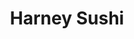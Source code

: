 ---
layout: place
title: Harney Sushi
permalink: /california/san-diego/harney-sushi.html
stateAbbr: CA
stateName: California
cityName: San Diego
seo:
  type: restaurant
  links: http://www.harneysushi.com/
place_id: ChIJtzf1QN6q3oARuVMH-L_HHTs
photos:
  - name: >-
      places/ChIJtzf1QN6q3oARuVMH-L_HHTs/photos/AeeoHcLvtVx9oDbd8vesikHvfdDmOCr80Aq0aOexHhxVZuuBQbLap6YRIzJ3KwVeef0plCPN-I-0hUuQUbg_VzxC97W-DKMybwN5sg-HsKXGBK12ZH-BoPrqnmzMn6PRHLbmnkN_sW2xOaou7i6uXQscPggJmXKl7IDjIAobEHSuqf-U_xEST3Dek6oV8cz-GPnzmwaf6xl8x1xGCvCeWe5rxx0GDVNr0tTPvN9kDynRjtWJLvk2DiSMuOOLPO2IXNqIYOU5cyCKW77zGha5PWdAbi4aP8NFeOHowpgmC-ISsfDNbQWPo8bFCHgMrsvkYTfE-euOyyXX7M3SnFDXTMCQv6pBlu8MxtRZIJN07jh9eEPsOZ67WzMQn7FqQmKZvqh9QY0tGdpCTb3RRltHacXPg_IM20ryXmp-2pHeO138-88
    widthPx: 3000
    heightPx: 4000
    authorAttributions:
      - displayName: Steve Crankshaw
        uri: https://maps.google.com/maps/contrib/117789617699958737212
        photoUri: >-
          https://lh3.googleusercontent.com/a/ACg8ocLc9H38QxkuJcKPjzbvmx3mH1AfVqLY5Szo2ibxRnqwtkEcDA=s100-p-k-no-mo
    flagContentUri: >-
      https://www.google.com/local/imagery/report/?cb_client=maps_api_places.places_api&image_key=!1e10!2sCIHM0ogKEICAgIC-gJjJNQ&hl=en-US
    googleMapsUri: >-
      https://www.google.com/maps/place//data=!3m4!1e2!3m2!1sCIHM0ogKEICAgIC-gJjJNQ!2e10!4m2!3m1!1s0x80deaade40f537b7:0x3b1dc7bff80753b9
  - name: >-
      places/ChIJtzf1QN6q3oARuVMH-L_HHTs/photos/AeeoHcL8KBdirpIwXEkqCVU9Acc9S3UVww9QwyBCnfLEwikKJ5Et4xvHDP0scDo4lXHMwCQJpg-wIv8nP1G3c1ZcRoOuWgC5QeWKvtPupLWd7xTXrqtK3yeWEsMzm2ymBy37gSd4TE1jtD9JaSzI8ON1duqYUH8ktTYy6Ia7atQezGLbXbaLbsDtgGrqWlyY5r61x3xL_3hGpHIu4X0NMpIaL2QJvuylZv_mOpUABcREfrvWJOY30i5vriZe6ZrHa1Zn4GB2F5SkvQiqAZV0G1s-0oSyaULkhwRuW2kCro2UgSjXAw
    widthPx: 1124
    heightPx: 1125
    authorAttributions:
      - displayName: Harney Sushi
        uri: https://maps.google.com/maps/contrib/110081861125692084543
        photoUri: >-
          https://lh3.googleusercontent.com/a-/ALV-UjX6KK2MMnKDqHqWqo_VYfnm5hA-x80jQ4vWVGu9KyIz6t_Biro=s100-p-k-no-mo
    flagContentUri: >-
      https://www.google.com/local/imagery/report/?cb_client=maps_api_places.places_api&image_key=!1e10!2sAF1QipO_q9_yNS3ZjY36P6ulTHLRaWY1NprcArg_QAzY&hl=en-US
    googleMapsUri: >-
      https://www.google.com/maps/place//data=!3m4!1e2!3m2!1sAF1QipO_q9_yNS3ZjY36P6ulTHLRaWY1NprcArg_QAzY!2e10!4m2!3m1!1s0x80deaade40f537b7:0x3b1dc7bff80753b9
  - name: >-
      places/ChIJtzf1QN6q3oARuVMH-L_HHTs/photos/AeeoHcL14SjMd_shNvemg0gt4iX326_MV4HR5IrME15ZbrMPxFSkR1x87979_SuLclgh52HH0s6Xa86Xz2039XIg92OAfQVxsJTJ2fpa_ozvM6K1xniffuPZ5eAIwdRprghozX4TeoejQAsMybjemjDa5-tIkg0uPkI_MMMlMKcOT39Tpw-Bir7ucPhnS21pDkmY9_n0WLXaUFy7STqVUHGklrg4NR0CJfGqXl6E-l6GCPH5mCXDsCuBDHRyRaKf_o4E6I61-64Xe8ea9m8jcqDaL_cfZm-hV1tUJBqmE9CsmG_5dQ1c-I9S4rmMNiWLTdq86FqKa3k8nGKuN2TRalbKKNcIZxaWiAhq_6G7fQ4UzqHzOGuqSrGeQ14o4aOx7AeUdTW9Gvvj87rjoO-MZngf5VLhQt7pb140Y04TkIGzmys
    widthPx: 4000
    heightPx: 3000
    authorAttributions:
      - displayName: Pablo Perez
        uri: https://maps.google.com/maps/contrib/100633917171005909638
        photoUri: >-
          https://lh3.googleusercontent.com/a-/ALV-UjWj3WZmeAVHoxI8l_dJfwEIrJA3fz8diRenMAhv4xVU3G7B38uBjg=s100-p-k-no-mo
    flagContentUri: >-
      https://www.google.com/local/imagery/report/?cb_client=maps_api_places.places_api&image_key=!1e10!2sCIHM0ogKEICAgICj3pmiBg&hl=en-US
    googleMapsUri: >-
      https://www.google.com/maps/place//data=!3m4!1e2!3m2!1sCIHM0ogKEICAgICj3pmiBg!2e10!4m2!3m1!1s0x80deaade40f537b7:0x3b1dc7bff80753b9
  - name: >-
      places/ChIJtzf1QN6q3oARuVMH-L_HHTs/photos/AeeoHcLiq_3XxtvyZj3oV7faTfzEYWZ-k3zhktdu_197j22V9BDujZ9gyqSCPF0hV1gOoqluBMmEJDyZev0fksTWlbTbQcVhkovCZBYXdYC6_swfqhjEb0c-BH5sDlQ5VUgmcIsSMtwpuw5lFl84PVOpddaALOtRCaa-60GiNdNNt5Jtykc7wHF_-GoN3Y9FiSSXqSbgE_R5-ivzu2R54Njwy2wiqth5ccpZb40h2A8aagCPed544w4BCROBes5c6KUN2vTMUkCAKgr90KQoJ3fHrxqDHfdxqRKnPIOTAWbOaLxqWtZp1ebZD48bRAzJOkH4_k7R20rK4ZZ4olwDHsoNZiIjNsb5ARfeg1ym0UDHom2ODFpx_m1mF4uwcOQomdV5Kas4Ay0K0xeFzGE2Jqx406tfa1ncpCk9nIYik9qTTmy7pw
    widthPx: 3024
    heightPx: 4032
    authorAttributions:
      - displayName: Haru Haru
        uri: https://maps.google.com/maps/contrib/114265797717613723591
        photoUri: >-
          https://lh3.googleusercontent.com/a-/ALV-UjWQz_xPP60lwcr_2gKsKMJ3aGBSiHZuA59dKtFJY0q4x381YUnn=s100-p-k-no-mo
    flagContentUri: >-
      https://www.google.com/local/imagery/report/?cb_client=maps_api_places.places_api&image_key=!1e10!2sCIHM0ogKEICAgICU14i3Tw&hl=en-US
    googleMapsUri: >-
      https://www.google.com/maps/place//data=!3m4!1e2!3m2!1sCIHM0ogKEICAgICU14i3Tw!2e10!4m2!3m1!1s0x80deaade40f537b7:0x3b1dc7bff80753b9
  - name: >-
      places/ChIJtzf1QN6q3oARuVMH-L_HHTs/photos/AeeoHcKHgMwXUU4Re3-Dj5JYL7e3MotU5vt4_M7Tmprn3r6r52n5YvfRiYzUXWXYL9B7v8nhCAaPcg-WbDR-790aZiv_ndXV8ho9BFP9LVs7HUpnoBXe1ZR_oWPelyIpn4H-Bww6nS1WhaPfCbgoH3wEK4z6D0Qb3WqeqVd3-o3ztTSdw8V6V92OzzsrODSH9ar_zSBDSWa0bf-MROs862f3b9tLSNqLmIaYJ2U7qSOWKZeS_XzTWdjGiF-5SGLnN2hgDoYLbDnQXuBcVWkmBI6yzcEk9b7CA-IixnflAExtpPwbtxU5Kxei5RdmQ4b0YjxbgymGZtOv-9O8vQ8BtRQ1t9OHFZl7XD72yJOd9Lu_C19vjdHPkvy1rajTaEzEBXRxTIwucVpXtZ2ucngcjc0qPZ1_TZ47F4TJirj1mVF49AgXug
    widthPx: 4031
    heightPx: 2267
    authorAttributions:
      - displayName: Cecilia Liang
        uri: https://maps.google.com/maps/contrib/101163477669816972891
        photoUri: >-
          https://lh3.googleusercontent.com/a/ACg8ocI4BacS2T0tLGetUkiPbqdc4RCjFSIoO67HKDauzW5XkxrfxQ=s100-p-k-no-mo
    flagContentUri: >-
      https://www.google.com/local/imagery/report/?cb_client=maps_api_places.places_api&image_key=!1e10!2sCIHM0ogKEICAgIDbv66GKA&hl=en-US
    googleMapsUri: >-
      https://www.google.com/maps/place//data=!3m4!1e2!3m2!1sCIHM0ogKEICAgIDbv66GKA!2e10!4m2!3m1!1s0x80deaade40f537b7:0x3b1dc7bff80753b9
  - name: >-
      places/ChIJtzf1QN6q3oARuVMH-L_HHTs/photos/AeeoHcJGaWQpBF1YkbRqDxQtvt8OZRnMlrfiwynA0CG9S1BE5M-QjU2vDUbml8BxZtU9SXhjuFFStwErt8n_6GqY45EcZOSA2eNrJwtyf1SHTMuuxv6bCYWKZQUXZWQCsKcnp6R1fYvqnvIVbV3ahI7YkbO0EvrsiFxGKegZMRt0-gjoVLQsvVjYII_-av4yGam1_3AEl6VJ-86_mWYb50iJ69WfbhXq18AJHvIs3Zi9hmy5g26aI9pn066etwj4HKTkDitRYLe2k0ESC4Vdh25GG6wk_-IGrd3J-_VvMMSTOxFZphkGqxdCnKc6F8SE_acOdH4wJ7gSpjxXjApJDZ9ey2FyTwJg6SBMEOxWzXyKWqRoEh8DXlo4TvQXJ0Pi8IjSlMdPEVwT5Sc3ulvZb6oHktqI9Kah0Aw2vEA0PNd0lDpJaBSrYf1KY-9c51pMYS9y
    widthPx: 3472
    heightPx: 4624
    authorAttributions:
      - displayName: Ryan Burke
        uri: https://maps.google.com/maps/contrib/111270698158894618119
        photoUri: >-
          https://lh3.googleusercontent.com/a-/ALV-UjU7Jwnaj06fBoZ-6GKVB6n6_x7A5BmXuIEUYnreQUBr7RXq3db5xg=s100-p-k-no-mo
    flagContentUri: >-
      https://www.google.com/local/imagery/report/?cb_client=maps_api_places.places_api&image_key=!1e10!2sCIABIhADydER2SP-MWf52KoADpKK&hl=en-US
    googleMapsUri: >-
      https://www.google.com/maps/place//data=!3m4!1e2!3m2!1sCIABIhADydER2SP-MWf52KoADpKK!2e10!4m2!3m1!1s0x80deaade40f537b7:0x3b1dc7bff80753b9
  - name: >-
      places/ChIJtzf1QN6q3oARuVMH-L_HHTs/photos/AeeoHcJeMs_YT4KgaqZPhhPsaJlGI_eu0V1_6XAMONis_0YP1HLdEG97z9L8zR0LHCzR22m62CdYtE8_3ACz1bRIhUAnVkmTbunbBkjH9Eqy4v6-EZmkIljNPNLE6khkWSY_GTJoYxvQ7Qlky6r60qIC3jyg3whHjqhEVnftsqh2KNojfRBoZG8rSHSSKoheM6_2owicpSFIXItTM97ZJmHV9gqhv1-o-2cr5rIoeSC8V8jPT-sDQRVwPp3eV305PiwH52zRvv6SHsJ8MlCeRayQVCrWswZIx3QYIW3MpQZWV10dnZjgw9CSl3YwrFNikB0nkSBq9lIDlll_cBk1uUG3FhyI5gzOV9-nfDzqMdzaqGqFMZ3QQfv7mqJOk4tN4UUz-6GlTawu2J6mHQjT5Q1NeomoSTSXg0rHxrMG907x7pZosg
    widthPx: 3024
    heightPx: 4032
    authorAttributions:
      - displayName: Chris Stoddard
        uri: https://maps.google.com/maps/contrib/116967807211497640373
        photoUri: >-
          https://lh3.googleusercontent.com/a-/ALV-UjUVSMSqDU2luCVjaMDKclwIj-7pq0La5PXltlcLyz64RHxxVkI=s100-p-k-no-mo
    flagContentUri: >-
      https://www.google.com/local/imagery/report/?cb_client=maps_api_places.places_api&image_key=!1e10!2sCIHM0ogKEICAgICbmrqraA&hl=en-US
    googleMapsUri: >-
      https://www.google.com/maps/place//data=!3m4!1e2!3m2!1sCIHM0ogKEICAgICbmrqraA!2e10!4m2!3m1!1s0x80deaade40f537b7:0x3b1dc7bff80753b9
  - name: >-
      places/ChIJtzf1QN6q3oARuVMH-L_HHTs/photos/AeeoHcLsn5-tyK9zixA4eCHNcjUgdvIPlI-QozT1OZac9NkbOwtUx-y6nq6ndFnlt3kUWboSCmkYBvmhh0ynX4uu0zCgw6JRmLvYlbRXAyYTbq3LO5ajfhx2WZutDBzEUbT1-G7JCnqKGiGw7ZEulCQI1kQrnY0KaJMPUnNO39dswKJRbFaLJNA_OKZW246MQEZ05pWJ-qZLeizE4aoRPUjv0qRKGuXMcHX9xyifSMyhLNAyYsjloOx8FMzdNxOWXgWvej-jVjP1kC-BMnkMOFz434Xxg6G87Vsn1d2KZHa78jtnUg5Z0Np6eguWCgATVgwDcY-zqa6hlaDWy4vAdK06xSeCkDJBalzTnffncjwYzogVl8zTkhKhb8YSDasalUEHlw-rSDkliAbZJs401Zyh-o1DaVvKYyVyvN22nwp9UNv-st8h
    widthPx: 3600
    heightPx: 4800
    authorAttributions:
      - displayName: Alex Wolff
        uri: https://maps.google.com/maps/contrib/108525033138735306478
        photoUri: >-
          https://lh3.googleusercontent.com/a-/ALV-UjVXPKJHMoh9hT_wQGh17lRDbr54IpGS-Ax0bsS-MJndCVR0s2lZ=s100-p-k-no-mo
    flagContentUri: >-
      https://www.google.com/local/imagery/report/?cb_client=maps_api_places.places_api&image_key=!1e10!2sCIHM0ogKEICAgICD9Mr4mQE&hl=en-US
    googleMapsUri: >-
      https://www.google.com/maps/place//data=!3m4!1e2!3m2!1sCIHM0ogKEICAgICD9Mr4mQE!2e10!4m2!3m1!1s0x80deaade40f537b7:0x3b1dc7bff80753b9
  - name: >-
      places/ChIJtzf1QN6q3oARuVMH-L_HHTs/photos/AeeoHcJzQdJPDU047vx250VrLxlzEgKsFYdZfJRdPFMJEaM-vmaeQpN5EdMQc_lwbpghbA3uiUVFYiieOUZwE91pmkmdgbWL_nYUNsoMKpTaUxZ3WKMnBJQO9AkoUxn0fI0Ps5qLGhbf8nQZY4F40wqXyQFIOaUuy7UgtWMDhf2RJ7iNxBHl9VOR-bcDk3EHsc3-JlOsQikw2Kk8-kwK8SQ8IHF4b-myBV6WPW-SXgNC_DWRugc6c9W2fGQA0iHyqOUAjdnwuqtloJ4RG9OcDPOqgjcEs____A3SbmM8mrc8Gmac2NVBUu2b0pLjIbzRga28o41JTtVa9u5rjFs3jyrQIsn8NIEA1hOBsaWj2bfBPJcqJtes2mgpuWLsXm8mTNQSYuWIq9rhtjSkXr-nFQZioIdmID-e7saRluDbOuRmWHz1bq5r
    widthPx: 4032
    heightPx: 2268
    authorAttributions:
      - displayName: Cecilia Liang
        uri: https://maps.google.com/maps/contrib/101163477669816972891
        photoUri: >-
          https://lh3.googleusercontent.com/a/ACg8ocI4BacS2T0tLGetUkiPbqdc4RCjFSIoO67HKDauzW5XkxrfxQ=s100-p-k-no-mo
    flagContentUri: >-
      https://www.google.com/local/imagery/report/?cb_client=maps_api_places.places_api&image_key=!1e10!2sCIHM0ogKEICAgIDbv67qxwE&hl=en-US
    googleMapsUri: >-
      https://www.google.com/maps/place//data=!3m4!1e2!3m2!1sCIHM0ogKEICAgIDbv67qxwE!2e10!4m2!3m1!1s0x80deaade40f537b7:0x3b1dc7bff80753b9
  - name: >-
      places/ChIJtzf1QN6q3oARuVMH-L_HHTs/photos/AeeoHcL7yAWfLfQk4Pwd4992FPqD15qJ1okkU4uBmCkKP4XSQwTmJ5cDSJSde1w0GaYmpPdOBZcyKbm5xsNwhkF5H442rXgKqzhe12BL25fI_V-UbfpbRIGJZVQfGBbtNe-Gfh7WyziLCCKx2mGqFCAeGk1oWzuk7qIIOI9Ray6oyPsQd_2gmILwGAdnQwVFagsqjLp52cwLynP-XmRLiX4S6F4GIhwUaV0iXYTXNRHOLXGla5cWGdpxcI9YNohjiqiqcnIrNp8FhIon7gfQ914LdgDBBNcp6rJvoJwTh-LRAOZAMpf0JCI1PAPaTv6bIr-eGSCFB3qiOlXV6ZuBYj2iVhl534nYT9-QBN17E9YxES6C5lDKAIDgxMWfTqdT1eHV-V_uyobfIeWBp64jCt8iKJrKMMJ1ExkgsFd_KFNUcSW3bZRQ
    widthPx: 4032
    heightPx: 2268
    authorAttributions:
      - displayName: Alex Padilla
        uri: https://maps.google.com/maps/contrib/103687404160557637071
        photoUri: >-
          https://lh3.googleusercontent.com/a-/ALV-UjX_9LY9zT2EJicCGHeqKOX-NBinJ49Zagt8CGHUbFNAQiSXnOVmOg=s100-p-k-no-mo
    flagContentUri: >-
      https://www.google.com/local/imagery/report/?cb_client=maps_api_places.places_api&image_key=!1e10!2sCIHM0ogKEICAgID7jb_E1wE&hl=en-US
    googleMapsUri: >-
      https://www.google.com/maps/place//data=!3m4!1e2!3m2!1sCIHM0ogKEICAgID7jb_E1wE!2e10!4m2!3m1!1s0x80deaade40f537b7:0x3b1dc7bff80753b9
address: 3964 Harney St, San Diego, CA 92110, USA
street: 3964 Harney St
city: San Diego
state: CA
zip: '92110'
country: USA
neighborhood: Old Town
latitude: '32.752280'
longitude: '-117.195501'
accessibility_options:
  wheelchairAccessibleParking: true
  wheelchairAccessibleEntrance: true
  wheelchairAccessibleRestroom: true
  wheelchairAccessibleSeating: true
business_status: OPERATIONAL
name: Harney Sushi
google_maps_links:
  directionsUri: >-
    https://www.google.com/maps/dir//''/data=!4m7!4m6!1m1!4e2!1m2!1m1!1s0x80deaade40f537b7:0x3b1dc7bff80753b9!3e0
  placeUri: https://maps.google.com/?cid=4259780449876267961
  writeAReviewUri: >-
    https://www.google.com/maps/place//data=!4m3!3m2!1s0x80deaade40f537b7:0x3b1dc7bff80753b9!12e1
  reviewsUri: >-
    https://www.google.com/maps/place//data=!4m4!3m3!1s0x80deaade40f537b7:0x3b1dc7bff80753b9!9m1!1b1
  photosUri: >-
    https://www.google.com/maps/place//data=!4m3!3m2!1s0x80deaade40f537b7:0x3b1dc7bff80753b9!10e5
primary_type: Sushi Restaurant
opening_hours:
  regular: null
  current: null
secondary_opening_hours:
  regular:
    weekdayDescriptions: null
    type: null
  current:
    weekdayDescriptions: null
    type: null
phone: (619) 295-3272
price_level: PRICE_LEVEL_MODERATE
price_range: null
rating: '4.4'
rating_count: 0
website: http://www.harneysushi.com/
description: >-
  Experience Harney Sushi$$$Harney Sushi in San Diego, CA, stands out as a
  modern Japanese restaurant offering creative sushi rolls and fresh seafood in
  a cozy, romantic setting. This spot is ideal for those searching for top-rated
  sushi near me, with its innovative twists on traditional fare that blend
  flavors seamlessly for a memorable dining experience. The restaurant boasts
  accessible features like wheelchair-friendly entrances and seating, making it
  welcoming for all visitors, while its lively atmosphere enhances the enjoyment
  of dishes like artfully prepared rolls. Located in the vibrant Old Town
  neighborhood, it's a go-to for sushi restaurants near me that prioritize
  quality ingredients and a buzzy vibe, perfect for casual outings or special
  occasions. Whether you're craving the best sushi near me or exploring Japanese
  places in the area, Harney Sushi delivers an authentic yet contemporary taste
  of Japan.
generative_summary: >-
  Experience Harney Sushi$$$Harney Sushi in San Diego, CA, stands out as a
  modern Japanese restaurant offering creative sushi rolls and fresh seafood in
  a cozy, romantic setting. This spot is ideal for those searching for top-rated
  sushi near me, with its innovative twists on traditional fare that blend
  flavors seamlessly for a memorable dining experience. The restaurant boasts
  accessible features like wheelchair-friendly entrances and seating, making it
  welcoming for all visitors, while its lively atmosphere enhances the enjoyment
  of dishes like artfully prepared rolls. Located in the vibrant Old Town
  neighborhood, it's a go-to for sushi restaurants near me that prioritize
  quality ingredients and a buzzy vibe, perfect for casual outings or special
  occasions. Whether you're craving the best sushi near me or exploring Japanese
  places in the area, Harney Sushi delivers an authentic yet contemporary taste
  of Japan.
generative_disclosure: Summarized by AI using the Grok-3-Mini model.
reviews:
  - name: >-
      places/ChIJtzf1QN6q3oARuVMH-L_HHTs/reviews/ChZDSUhNMG9nS0VJQ0FnTURnNzRlNVhBEAE
    relativePublishTimeDescription: a month ago
    rating: 5
    text:
      text: >-
        Harney Sushi in Old Town is a great spot for sushi lovers. The
        atmosphere is relaxed and welcoming, making it perfect for a casual
        meal. The staff is friendly and helpful, offering good recommendations.
        If you’re in San Diego and craving sushi, this place is definitely worth
        a visit.
      languageCode: en
    originalText:
      text: >-
        Harney Sushi in Old Town is a great spot for sushi lovers. The
        atmosphere is relaxed and welcoming, making it perfect for a casual
        meal. The staff is friendly and helpful, offering good recommendations.
        If you’re in San Diego and craving sushi, this place is definitely worth
        a visit.
      languageCode: en
    authorAttribution:
      displayName: Reema
      uri: https://www.google.com/maps/contrib/111005090864426971770/reviews
      photoUri: >-
        https://lh3.googleusercontent.com/a/ACg8ocLDo0JJzw_FXgbx98IaUFpK4MooGNObm_Sb_x3fBLNKbmrYqg=s128-c0x00000000-cc-rp-mo-ba4
    publishTime: '2025-02-28T16:56:23.208582Z'
    flagContentUri: >-
      https://www.google.com/local/review/rap/report?postId=ChZDSUhNMG9nS0VJQ0FnTURnNzRlNVhBEAE&d=17924085&t=1
    googleMapsUri: >-
      https://www.google.com/maps/reviews/data=!4m6!14m5!1m4!2m3!1sChZDSUhNMG9nS0VJQ0FnTURnNzRlNVhBEAE!2m1!1s0x80deaade40f537b7:0x3b1dc7bff80753b9
  - name: >-
      places/ChIJtzf1QN6q3oARuVMH-L_HHTs/reviews/ChZDSUhNMG9nS0VJQ0FnSUNmdjdHS2RBEAE
    relativePublishTimeDescription: 3 months ago
    rating: 5
    text:
      text: >-
        We ordered the Spicy Juan and vegan rainbow and we really enjoyed both.
        It was art on a plate. The music was great and service was top notch.
        They have created a great atmosphere and I definitely recommend visiting
        when you’re in San Diego.
      languageCode: en
    originalText:
      text: >-
        We ordered the Spicy Juan and vegan rainbow and we really enjoyed both.
        It was art on a plate. The music was great and service was top notch.
        They have created a great atmosphere and I definitely recommend visiting
        when you’re in San Diego.
      languageCode: en
    authorAttribution:
      displayName: mjgovani
      uri: https://www.google.com/maps/contrib/113519840318957580155/reviews
      photoUri: >-
        https://lh3.googleusercontent.com/a/ACg8ocLNY3OmIlmX3EM0YDHgPIlfRFLUmgLgT2C0VpoqGkgN0iOzHw=s128-c0x00000000-cc-rp-mo-ba2
    publishTime: '2025-01-03T03:57:43.041394Z'
    flagContentUri: >-
      https://www.google.com/local/review/rap/report?postId=ChZDSUhNMG9nS0VJQ0FnSUNmdjdHS2RBEAE&d=17924085&t=1
    googleMapsUri: >-
      https://www.google.com/maps/reviews/data=!4m6!14m5!1m4!2m3!1sChZDSUhNMG9nS0VJQ0FnSUNmdjdHS2RBEAE!2m1!1s0x80deaade40f537b7:0x3b1dc7bff80753b9
  - name: >-
      places/ChIJtzf1QN6q3oARuVMH-L_HHTs/reviews/ChdDSUhNMG9nS0VJQ0FnSUNQX3V2YjZ3RRAB
    relativePublishTimeDescription: 4 months ago
    rating: 5
    text:
      text: >-
        The food here is excellent, The mellow yellow is a go-to, I was suprised
        by the prices, they were fair for what we were getting. We also got the
        5 piece nigiri for happy hour, it was amazing. The service is amazing,
        the waitresses are super fast. Our food came in around 5 minutes. The
        atmosphere is one of my favorite things, its beautiful. There is a
        fishtank, and the place gives off good vibes in general. 10/10 Would
        come again.
      languageCode: en
    originalText:
      text: >-
        The food here is excellent, The mellow yellow is a go-to, I was suprised
        by the prices, they were fair for what we were getting. We also got the
        5 piece nigiri for happy hour, it was amazing. The service is amazing,
        the waitresses are super fast. Our food came in around 5 minutes. The
        atmosphere is one of my favorite things, its beautiful. There is a
        fishtank, and the place gives off good vibes in general. 10/10 Would
        come again.
      languageCode: en
    authorAttribution:
      displayName: average profile.
      uri: https://www.google.com/maps/contrib/110304482659853093936/reviews
      photoUri: >-
        https://lh3.googleusercontent.com/a-/ALV-UjUfx50KhYa5-OyPDz-QuPPPF9ffuzPeD12CTOzvvW7gX8PGWnGo=s128-c0x00000000-cc-rp-mo
    publishTime: '2024-11-25T00:15:05.248361Z'
    flagContentUri: >-
      https://www.google.com/local/review/rap/report?postId=ChdDSUhNMG9nS0VJQ0FnSUNQX3V2YjZ3RRAB&d=17924085&t=1
    googleMapsUri: >-
      https://www.google.com/maps/reviews/data=!4m6!14m5!1m4!2m3!1sChdDSUhNMG9nS0VJQ0FnSUNQX3V2YjZ3RRAB!2m1!1s0x80deaade40f537b7:0x3b1dc7bff80753b9
  - name: >-
      places/ChIJtzf1QN6q3oARuVMH-L_HHTs/reviews/ChdDSUhNMG9nS0VJQ0FnSURucl9uVHd3RRAB
    relativePublishTimeDescription: 6 months ago
    rating: 5
    text:
      text: >-
        Harney sushi is my go to for sushi in San Diego. I stumbled upon this
        spot and have never looked back. The two rolls I order on repeat are the
        Sea Spider Roll and the Culichi-Wa roll. I typically order a rotating
        third roll as well to try out another specialty.


        The Sea Spider Roll lives in my dreams and I have to go back to
        experience it again every couple of months. The bass on top is
        extraordinary and the flavors of the roll are perfectly complimentary.
        This time it came served with flowers and flowers petals!


        The Culichi-wa roll is, as best as I can describe, sushi with a Mexican
        flare. Really different and really delicious. Super fresh.


        Harney is conveniently located walking distance from Old Town San Diego
        so if you go early enough you can stroll through old town and finish up
        the night with sushi!


        The restaurant is romantically lit with a live aquarium in the middle.
        Typical sushi bar seats as well as tables, most of which have at least
        one booth seat. I’ve sat in multiple places of the restaurant and
        haven’t chosen my favorite spot yet, but I do love to have a view of the
        aquarium.


        Literally the only knock on this place is parking, but if you’re okay
        walking for 5-10 minutes then this doesn’t matter at all.
      languageCode: en
    originalText:
      text: >-
        Harney sushi is my go to for sushi in San Diego. I stumbled upon this
        spot and have never looked back. The two rolls I order on repeat are the
        Sea Spider Roll and the Culichi-Wa roll. I typically order a rotating
        third roll as well to try out another specialty.


        The Sea Spider Roll lives in my dreams and I have to go back to
        experience it again every couple of months. The bass on top is
        extraordinary and the flavors of the roll are perfectly complimentary.
        This time it came served with flowers and flowers petals!


        The Culichi-wa roll is, as best as I can describe, sushi with a Mexican
        flare. Really different and really delicious. Super fresh.


        Harney is conveniently located walking distance from Old Town San Diego
        so if you go early enough you can stroll through old town and finish up
        the night with sushi!


        The restaurant is romantically lit with a live aquarium in the middle.
        Typical sushi bar seats as well as tables, most of which have at least
        one booth seat. I’ve sat in multiple places of the restaurant and
        haven’t chosen my favorite spot yet, but I do love to have a view of the
        aquarium.


        Literally the only knock on this place is parking, but if you’re okay
        walking for 5-10 minutes then this doesn’t matter at all.
      languageCode: en
    authorAttribution:
      displayName: Katie Weldon
      uri: https://www.google.com/maps/contrib/109605173605838542005/reviews
      photoUri: >-
        https://lh3.googleusercontent.com/a/ACg8ocKKO1Guz9t0blR2AswpnY49NIenM7A71FQKPVLu3RWrBlqxrdEO=s128-c0x00000000-cc-rp-mo-ba3
    publishTime: '2024-10-11T16:42:34.269879Z'
    flagContentUri: >-
      https://www.google.com/local/review/rap/report?postId=ChdDSUhNMG9nS0VJQ0FnSURucl9uVHd3RRAB&d=17924085&t=1
    googleMapsUri: >-
      https://www.google.com/maps/reviews/data=!4m6!14m5!1m4!2m3!1sChdDSUhNMG9nS0VJQ0FnSURucl9uVHd3RRAB!2m1!1s0x80deaade40f537b7:0x3b1dc7bff80753b9
  - name: >-
      places/ChIJtzf1QN6q3oARuVMH-L_HHTs/reviews/ChdDSUhNMG9nS0VJQ0FnTUNJaW9yeTh3RRAB
    relativePublishTimeDescription: a week ago
    rating: 2
    text:
      text: >-
        I placed an order for sushi with a scheduled pickup time of 5:00 PM, yet
        I received a notification at 4:21 PM that it was ready. When I arrived
        at the restaurant, I found my order—three boxes of sushi—sitting in a
        paper bag on the hostess stand, completely unrefrigerated for over 25
        minutes. This is an unacceptable lapse in food safety and customer
        service, especially for a $75 order. I expect far better handling of
        perishable food and a more professional approach to order management.
        It’s a shame too, the old owner was so much better.
      languageCode: en
    originalText:
      text: >-
        I placed an order for sushi with a scheduled pickup time of 5:00 PM, yet
        I received a notification at 4:21 PM that it was ready. When I arrived
        at the restaurant, I found my order—three boxes of sushi—sitting in a
        paper bag on the hostess stand, completely unrefrigerated for over 25
        minutes. This is an unacceptable lapse in food safety and customer
        service, especially for a $75 order. I expect far better handling of
        perishable food and a more professional approach to order management.
        It’s a shame too, the old owner was so much better.
      languageCode: en
    authorAttribution:
      displayName: R B
      uri: https://www.google.com/maps/contrib/114980362226262371749/reviews
      photoUri: >-
        https://lh3.googleusercontent.com/a-/ALV-UjW26DHstJx8BDuwIkpbvb2t568eQD93EPkWpmJXn_YoQ7JjLIwu=s128-c0x00000000-cc-rp-mo-ba3
    publishTime: '2025-04-01T00:12:35.899594Z'
    flagContentUri: >-
      https://www.google.com/local/review/rap/report?postId=ChdDSUhNMG9nS0VJQ0FnTUNJaW9yeTh3RRAB&d=17924085&t=1
    googleMapsUri: >-
      https://www.google.com/maps/reviews/data=!4m6!14m5!1m4!2m3!1sChdDSUhNMG9nS0VJQ0FnTUNJaW9yeTh3RRAB!2m1!1s0x80deaade40f537b7:0x3b1dc7bff80753b9
review_summary: >-
  Buzz Around the Reviews$$$Folks generally rave about Harney Sushi,
  highlighting the fresh and creative rolls that make meals feel like a
  delightful adventure. Many appreciate the relaxed atmosphere and quick,
  friendly service that keeps things enjoyable and efficient, especially during
  busy times. While most experiences are positive, with praises for the overall
  vibe and value, a few mentions point to occasional hiccups like wait times for
  pickups, though these don't overshadow the fun. Overall, it's a solid pick for
  anyone looking for great sushi close to me, with the consensus leaning towards
  it being a reliable spot for tasty bites and good times. If you're in the mood
  for I love sushi vibes, this place often hits the mark with its welcoming
  energy and flavorful options.
review_disclosure: Summarized by AI using the Grok-3-Mini model.
parking_options:
  paidParkingLot: true
  freeStreetParking: true
  valetParking: false
payment_options:
  acceptsCreditCards: true
  acceptsDebitCards: true
  acceptsCashOnly: false
  acceptsNfc: true
allow_dogs: null
curbside_pickup: null
delivery: true
dine_in: true
good_for_children: true
good_for_groups: true
good_for_sports: false
live_music: true
menu_for_children: false
outdoor_seating: true
reservable: true
restroom: true
serves_beer: true
serves_breakfast: false
serves_brunch: true
serves_cocktails: true
serves_coffee: false
serves_dinner: true
serves_dessert: true
serves_lunch: true
serves_vegetarian_food: true
serves_wine: true
takeout: true
update_category: pro
places_description: >-
  Modern outfit with a buzzy vibe offering creative sushi rolls & other Japanese
  fare.

---